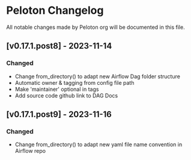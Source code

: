 # Peloton Changelog
All notable changes made by Peloton org will be documented in this file.

## [v0.17.1.post8] - 2023-11-14
### Changed
- Change from_directory() to adapt new Airflow Dag folder structure
- Automatic owner & tagging from config file path
- Make 'maintainer' optional in tags
- Add source code github link to DAG Docs

## [v0.17.1.post9] - 2023-11-16
### Changed
- Change from_directory() to adapt new yaml file name convention in Airflow repo